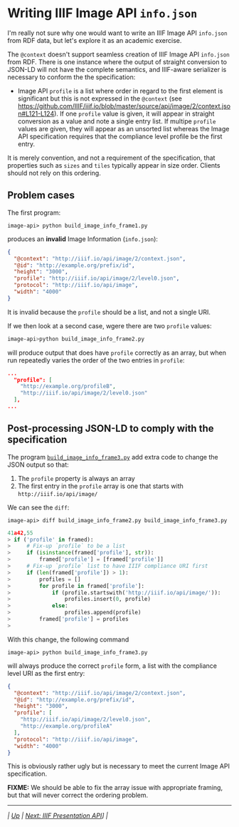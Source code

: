 # Writing IIIF Image API `info.json`

I'm really not sure why one would want to write an IIIF Image API `info.json` from RDF data, but let's explore it as an academic exercise.

The `@context` doesn't support seamless creation of IIIF Image API `info.json` from RDF. There is one instance where the output of straight conversion to JSON-LD will not have the complete semantics, and IIIF-aware serializer is necessary to conform the the specification:

  * Image API `profile` is a list where order in regard to the first element is significant but this is not expressed in the `@context` (see <https://github.com/IIIF/iiif.io/blob/master/source/api/image/2/context.json#L121-L124>). If one `profile` value is given, it will appear in straight conversion as a value and note a single entry list. If multipe `profile` values are given, they will appear as an unsorted list whereas the Image API specification requires that the compliance level profile be the first entry.

It is merely convention, and not a requirement of the specification, that properties such as `sizes` and `tiles` typically appear in size order. Clients should not rely on this ordering.

## Problem cases

The first program:

``` shell
image-api> python build_image_info_frame1.py 
```

produces an **invalid** Image Information (`info.json`):


``` json
{
  "@context": "http://iiif.io/api/image/2/context.json",
  "@id": "http://example.org/prefix/id",
  "height": "3000",
  "profile": "http://iiif.io/api/image/2/level0.json",
  "protocol": "http://iiif.io/api/image",
  "width": "4000"
}
```

It is invalid because the `profile` should be a list, and not a single URI.

If we then look at a second case, wgere there are two `profile` values:

``` sh
image-api>python build_image_info_frame2.py 
```

will produce output that does have `profile` correctly as an array, but when run repeatedly varies the order of the two entries in `profile`:

``` json
...
  "profile": [
    "http://example.org/profileB",
    "http://iiif.io/api/image/2/level0.json"
  ],
...
```

## Post-processing JSON-LD to comply with the specification

The program [`build_image_info_frame3.py`](build_image_info_frame3.py) add extra code to change the JSON output so that:

  1. The `profile` property is always an array
  2. The first entry in the `profile` array is one that starts with `http://iiif.io/api/image/`

We can see the `diff`:

``` shell
image-api> diff build_image_info_frame2.py build_image_info_frame3.py 
```

``` python
41a42,55
> if ('profile' in framed):
>     # Fix-up `profile` to be a list
>     if (isinstance(framed['profile'], str)):
>         framed['profile'] = [framed['profile']]
>     # Fix-up `profile` list to have IIIF compliance URI first
>     if (len(framed['profile']) > 1):
>         profiles = []
>         for profile in framed['profile']:
>             if (profile.startswith('http://iiif.io/api/image/')):
>                 profiles.insert(0, profile)
>             else:
>                 profiles.append(profile)
>         framed['profile'] = profiles
> 
```

With this change, the following command

``` shell
image-api> python build_image_info_frame3.py 
```

will always produce the correct `profile` form, a list with the compliance level URI as the first entry:

``` json
{
  "@context": "http://iiif.io/api/image/2/context.json",
  "@id": "http://example.org/prefix/id",
  "height": "3000",
  "profile": [
    "http://iiif.io/api/image/2/level0.json",
    "http://example.org/profileA"
  ],
  "protocol": "http://iiif.io/api/image",
  "width": "4000"
}
```

This is obviously rather ugly but is necessary to meet the current Image API specification.

**FIXME:** We should be able to fix the array issue with appropriate framing, but that will never correct the ordering problem.

---

_| [Up](README.md) | [Next: IIIF Presentation API](../prezi-api/README.md)] |_
